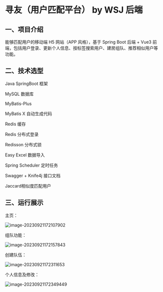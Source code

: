 # 寻友（用户匹配平台） by WSJ 后端

## 一、项目介绍

能够匹配用户的移动端 H5 网站（APP 风格），基于 Spring Boot 后端 + Vue3 前端，包括用户登录、更新个人信息、按标签搜索用户、建房组队、推荐相似用户等功能。

## 二、技术选型

Java SpringBoot 框架

MySQL 数据库

MyBatis-Plus

MyBatis X 自动生成代码

Redis 缓存

Redis 分布式登录

Redisson 分布式锁

Easy Excel 数据导入

Spring Scheduler 定时任务

Swagger + Knife4j 接口文档

Jaccard相似度匹配用户

## 三、运行展示

  主页：

![image-20230921172107902](https://cdn.jsdelivr.net/gh/vincent-nicky/image_store/blog/image-20230921172107902.png)

组队功能：

![image-20230921172157843](https://cdn.jsdelivr.net/gh/vincent-nicky/image_store/blog/image-20230921172157843.png)

创建队伍：

![image-20230921172311653](https://cdn.jsdelivr.net/gh/vincent-nicky/image_store/blog/image-20230921172311653.png)

个人信息及修改：

![image-20230921172349449](C:/Users/86178/AppData/Roaming/Typora/typora-user-images/image-20230921172349449.png)
